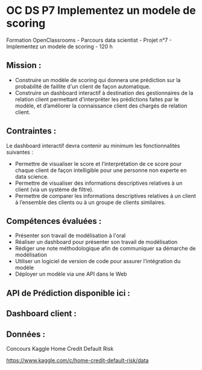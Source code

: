 # OC DS P7 Implementez un modele de scoring
Formation OpenClassrooms - Parcours data scientist - Projet n°7 - Implementez un modele de scoring - 120 h

## Mission : 
 * Construire un modèle de scoring qui donnera une prédiction sur la probabilité de faillite d'un client de façon automatique.
 * Construire un dashboard interactif à destination des gestionnaires de la relation client permettant d'interpréter les prédictions faites par le modèle, et d’améliorer la connaissance client des chargés de relation client.
 
 ## Contraintes : 
Le dashboard interactif devra contenir au minimum les fonctionnalités suivantes :
 - Permettre de visualiser le score et l’interprétation de ce score pour chaque client de façon intelligible pour une personne non experte en data science.
 - Permettre de visualiser des informations descriptives relatives à un client (via un système de filtre).
 - Permettre de comparer les informations descriptives relatives à un client à l’ensemble des clients ou à un groupe de clients similaires.

## Compétences évaluées :  
 * Présenter son travail de modélisation à l'oral
 * Réaliser un dashboard pour présenter son travail de modélisation
 * Rédiger une note méthodologique afin de communiquer sa démarche de modélisation
 * Utiliser un logiciel de version de code pour assurer l’intégration du modèle
 * Déployer un modèle via une API dans le Web


## API de Prédiction disponible ici : 


## Dashboard client : 



 ## Données : 
 Concours Kaggle Home Credit Default Risk
 
 https://www.kaggle.com/c/home-credit-default-risk/data

